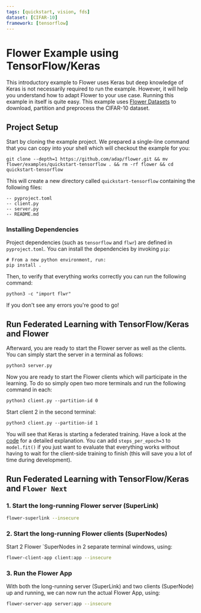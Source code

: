 ```yaml
---
tags: [quickstart, vision, fds]
dataset: [CIFAR-10]
framework: [tensorflow]
---
```


# Flower Example using TensorFlow/Keras

This introductory example to Flower uses Keras but deep knowledge of Keras is not necessarily required to run the example. However, it will help you understand how to adapt Flower to your use case.
Running this example in itself is quite easy. This example uses [Flower Datasets](https://flower.ai/docs/datasets/) to download, partition and preprocess the CIFAR-10 dataset.

## Project Setup

Start by cloning the example project. We prepared a single-line command that you can copy into your shell which will checkout the example for you:

```shell
git clone --depth=1 https://github.com/adap/flower.git && mv flower/examples/quickstart-tensorflow . && rm -rf flower && cd quickstart-tensorflow
```

This will create a new directory called `quickstart-tensorflow` containing the following files:

```shell
-- pyproject.toml
-- client.py
-- server.py
-- README.md
```

### Installing Dependencies

Project dependencies (such as `tensorflow` and `flwr`) are defined in `pyproject.toml`. You can install the dependencies by invoking `pip`:

```shell
# From a new python environment, run:
pip install .
```

Then, to verify that everything works correctly you can run the following command:

```shell
python3 -c "import flwr"
```

If you don't see any errors you're good to go!

## Run Federated Learning with TensorFlow/Keras and Flower

Afterward, you are ready to start the Flower server as well as the clients. You can simply start the server in a terminal as follows:

```shell
python3 server.py
```

Now you are ready to start the Flower clients which will participate in the learning. To do so simply open two more terminals and run the following command in each:

```shell
python3 client.py --partition-id 0
```

Start client 2 in the second terminal:

```shell
python3 client.py --partition-id 1
```

You will see that Keras is starting a federated training. Have a look at the [code](https://github.com/adap/flower/tree/main/examples/quickstart-tensorflow) for a detailed explanation. You can add `steps_per_epoch=3` to `model.fit()` if you just want to evaluate that everything works without having to wait for the client-side training to finish (this will save you a lot of time during development).

## Run Federated Learning with TensorFlow/Keras and `Flower Next`

### 1. Start the long-running Flower server (SuperLink)

```bash
flower-superlink --insecure
```

### 2. Start the long-running Flower clients (SuperNodes)

Start 2 Flower \`SuperNodes in 2 separate terminal windows, using:

```bash
flower-client-app client:app --insecure
```

### 3. Run the Flower App

With both the long-running server (SuperLink) and two clients (SuperNode) up and running, we can now run the actual Flower App, using:

```bash
flower-server-app server:app --insecure
```
